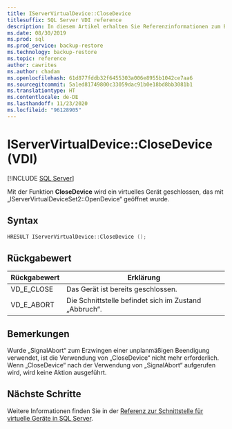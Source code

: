 ```yaml
---
title: IServerVirtualDevice::CloseDevice
titlesuffix: SQL Server VDI reference
description: In diesem Artikel erhalten Sie Referenzinformationen zum Befehl „IServerVirtualDevice::CloseDevice“.
ms.date: 08/30/2019
ms.prod: sql
ms.prod_service: backup-restore
ms.technology: backup-restore
ms.topic: reference
author: cawrites
ms.author: chadam
ms.openlocfilehash: 61d877fddb32f6455303a006e8955b1042ce7aa6
ms.sourcegitcommit: 5a1ed81749800c33059dac91b0e18bd8bb3081b1
ms.translationtype: HT
ms.contentlocale: de-DE
ms.lasthandoff: 11/23/2020
ms.locfileid: "96128905"
---
```

# <a name="iservervirtualdeviceclosedevice-vdi"></a>IServerVirtualDevice::CloseDevice (VDI)

[!INCLUDE [SQL Server](../../../includes/applies-to-version/sqlserver.md)]

Mit der Funktion **CloseDevice** wird ein virtuelles Gerät geschlossen, das mit „IServerVirtualDeviceSet2::OpenDevice“ geöffnet wurde.

## <a name="syntax"></a>Syntax

```c
HRESULT IServerVirtualDevice::CloseDevice ();
```

## <a name="return-value"></a>Rückgabewert

|Rückgabewert | Erklärung |
|---|---|
| VD_E_CLOSE | Das Gerät ist bereits geschlossen. |
| VD_E_ABORT | Die Schnittstelle befindet sich im Zustand „Abbruch“. |

## <a name="remarks"></a>Bemerkungen

Wurde „SignalAbort“ zum Erzwingen einer unplanmäßigen Beendigung verwendet, ist die Verwendung von „CloseDevice“ nicht mehr erforderlich. Wenn „CloseDevice“ nach der Verwendung von „SignalAbort“ aufgerufen wird, wird keine Aktion ausgeführt.

## <a name="next-steps"></a>Nächste Schritte

Weitere Informationen finden Sie in der [Referenz zur Schnittstelle für virtuelle Geräte in SQL Server](reference-virtual-device-interface.md).